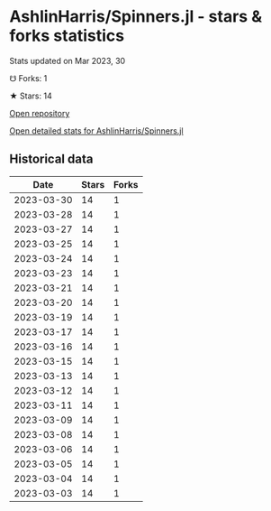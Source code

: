 # AshlinHarris/Spinners.jl - stars & forks statistics

Stats updated on Mar 2023, 30

☋ Forks: 1

★ Stars: 14

[Open repository](https://github.com/AshlinHarris/Spinners.jl)

[Open detailed stats for AshlinHarris/Spinners.jl](https://reviewgithub.com/rep/AshlinHarris/Spinners.jl)

## Historical data
| Date | Stars | Forks |
|------|-------|-------|
| 2023-03-30 | 14 | 1 | 
| 2023-03-28 | 14 | 1 | 
| 2023-03-27 | 14 | 1 | 
| 2023-03-25 | 14 | 1 | 
| 2023-03-24 | 14 | 1 | 
| 2023-03-23 | 14 | 1 | 
| 2023-03-21 | 14 | 1 | 
| 2023-03-20 | 14 | 1 | 
| 2023-03-19 | 14 | 1 | 
| 2023-03-17 | 14 | 1 | 
| 2023-03-16 | 14 | 1 | 
| 2023-03-15 | 14 | 1 | 
| 2023-03-13 | 14 | 1 | 
| 2023-03-12 | 14 | 1 | 
| 2023-03-11 | 14 | 1 | 
| 2023-03-09 | 14 | 1 | 
| 2023-03-08 | 14 | 1 | 
| 2023-03-06 | 14 | 1 | 
| 2023-03-05 | 14 | 1 | 
| 2023-03-04 | 14 | 1 | 
| 2023-03-03 | 14 | 1 | 

